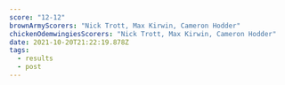 ```yaml
---
score: "12-12"
brownArmyScorers: "Nick Trott, Max Kirwin, Cameron Hodder"
chickenOdemwingiesScorers: "Nick Trott, Max Kirwin, Cameron Hodder"
date: 2021-10-20T21:22:19.878Z
tags:
  - results
  - post
---
```



